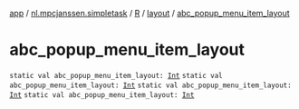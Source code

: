 [app](../../../index.md) / [nl.mpcjanssen.simpletask](../../index.md) / [R](../index.md) / [layout](index.md) / [abc_popup_menu_item_layout](.)

# abc_popup_menu_item_layout

`static val abc_popup_menu_item_layout: `[`Int`](https://kotlinlang.org/api/latest/jvm/stdlib/kotlin/-int/index.html)
`static val abc_popup_menu_item_layout: `[`Int`](https://kotlinlang.org/api/latest/jvm/stdlib/kotlin/-int/index.html)
`static val abc_popup_menu_item_layout: `[`Int`](https://kotlinlang.org/api/latest/jvm/stdlib/kotlin/-int/index.html)
`static val abc_popup_menu_item_layout: `[`Int`](https://kotlinlang.org/api/latest/jvm/stdlib/kotlin/-int/index.html)